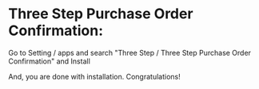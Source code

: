 Three Step Purchase Order Confirmation:
=========================================================

Go to Setting / apps and search "Three Step / Three Step Purchase Order Confirmation" and Install

And, you are done with installation. Congratulations!
